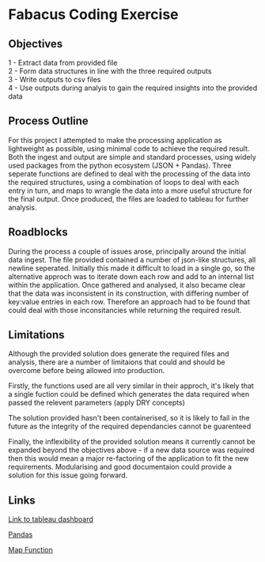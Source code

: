 # Fabacus Coding Exercise

## Objectives

1 - Extract data from provided file <br>
2 - Form data structures in line with the three required outputs<br>
3 - Write outputs to csv files<br>
4 - Use outputs during analyis to gain the required insights into the provided data

## Process Outline

For this project I attempted to make the processing application as lightweight as possible, using minimal code to achieve the required result. Both the ingest and output are simple and standard processes, using widely used packages from the python ecosystem (JSON + Pandas). Three seperate functions are defined to deal with the processing of the data into the required structures, using a combination of loops to deal with each entry in turn, and maps to wrangle the data into a more useful structure for the final output. Once produced, the files are loaded to tableau for further analysis.

## Roadblocks

During the process a couple of issues arose, principally around the initial data ingest. The file provided contained a number of json-like structures, all newline seperated. Initially this made it difficult to load in a single go, so the alternative approch was to iterate down each row and add to an internal list within the application. Once gathered and analysed, it also became clear that the data was inconsistent in its construction, with differing number of key:value entries in each row. Therefore an approach had to be found that could deal with those inconsitancies while returning the required result.

## Limitations

Although the provided solution does generate the required files and analysis, there are a number of limitaions that could and should be overcome before being allowed into production. 

Firstly, the functions used are all very similar in their approch, it's likely that a single fuction could be defined which generates the data required when passed the relevent parameters (apply DRY concepts)

The solution provided hasn't been containerised, so it is likely to fail in the future as the integrity of the required dependancies cannot be guarenteed

Finally, the inflexibility of the provided solution means it currently cannot be expanded beyond the objectives above - if a new data source was required then this would mean a major re-factoring of the application to fit the new requirements. Modularising and good documentaion could provide a solution for this issue going forward. 

## Links

[Link to tableau dashboard](https://public.tableau.com/views/Fabacus_Coding_Test/FabacusCodingTest?:language=en-US&:sid=&:redirect=auth&:display_count=n&:origin=viz_share_link)

[Pandas](https://pandas.pydata.org/)

[Map Function](https://www.w3schools.com/python/ref_func_map.asp)